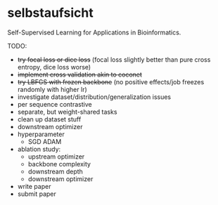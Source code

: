 # selbstaufsicht
Self-Supervised Learning for Applications in Bioinformatics.

TODO:
- ~~try focal loss or dice loss~~  (focal loss slightly better than pure cross entropy, dice loss worse)
- ~~implement cross validation akin to coconet~~
- ~~try LBFGS with frozen backbone~~  (no positive effects/job freezes randomly with higher lr)
- investigate dataset/distribution/generalization issues
- per sequence contrastive
- separate, but weight-shared tasks
- clean up dataset stuff
- downstream optimizer
- hyperparameter
    - SGD ADAM
- ablation study:
    - upstream optimizer
    - backbone complexity
    - downstream depth
    - downstream optimizer
- write paper
- submit paper
